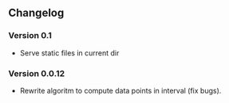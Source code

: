 ## Changelog

### Version 0.1
* Serve static files in current dir

### Version 0.0.12
* Rewrite algoritm to compute data points in interval (fix bugs).
